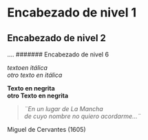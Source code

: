 # Encabezado de nivel 1
## Encabezado de nivel 2
....
####### Encabezado de nivel 6


*textoen itálica*  
_otro texto en itálica_



**Texto en negrita**    
__otro Texto en negrita__

> *¨En un lugar de La Mancha  
> de cuyo nombre no quiero acordarme...¨*

Miguel de Cervantes (1605)

